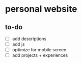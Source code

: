 <h1>personal website</h1>

## to-do
- [ ] add descriptions
- [ ] add js
- [ ] optimize for mobile screen
- [ ] add projects + experiences
